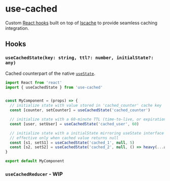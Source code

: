 # use-cached

Custom [React hooks](https://reactjs.org/docs/hooks-custom.html) built on top of [lscache](https://github.com/pamelafox/lscache) to provide seamless caching integration.

## Hooks

### `useCachedState(key: string, ttl?: number, initialState?: any)`

Cached counterpart of the native [`useState`](https://reactjs.org/docs/hooks-state.html).

```jsx
import React from 'react'
import { useCachedState } from 'use-cached'


const MyComponent = (props) => {
  // initialize state with value stored in 'cached_counter' cache key
  const [counter, setCounter] = useCachedState('cached_counter')

  // initialize state with a 60-minute TTL (time-to-live, or expiration time)
  const [user, setUser] = useCachedState('cached_user', 60)

  // initialize state with a initialState mirroring useState interface
  // effective only when cached value returns null
  const [s1, setS1] = useCachedState('cached_1', null, 5)
  const [s2, setS2] = useCachedState('cached_2', null, () => heavy(...args))
}

export default MyComponent
```

### `useCachedReducer` - WIP

